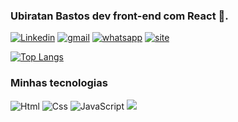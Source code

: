 ### Ubiratan Bastos dev front-end com React 🚀.
 
  [![Linkedin](https://img.shields.io/badge/LinkedIn-0077B5?style=for-the-badge&logo=linkedin&logoColor=white)](www.linkedin.com/in/ubiratan-viana-bastos-uff)  [![gmail](	https://img.shields.io/badge/Gmail-D14836?style=for-the-badge&logo=gmail&logoColor=white)](ubiratan.dev@gmail.com) [![whatsapp](https://img.shields.io/badge/WhatsApp-25D366?style=for-the-badge&logo=whatsapp&logoColor=white)]() [![site](	https://img.shields.io/badge/Meu%20Portfólio-React-orange?style=for-the-badge&logo=Jupyter)](https://strong-eclair-aa4be0.netlify.app/)

  

  [![Top Langs](https://github-readme-stats.vercel.app/api/top-langs/?username=Ubiratandev)]()

  ### Minhas tecnologias
  <div style="display: inline_block">
  <img src="	https://img.shields.io/badge/HTML-239120?style=for-the-badge&logo=html5&logoColor=white" alt="Html"></img> <img src="	https://img.shields.io/badge/CSS-239120?&style=for-the-badge&logo=css3&logoColor=white" alt="Css"></img> <img src="https://img.shields.io/badge/JavaScript-323330?style=for-the-badge&logo=javascript&logoColor=F7DF1E" alt="JavaScript"></img>
  <img src="https://img.shields.io/badge/React-20232A?style=for-the-badge&logo=react&logoColor=61DAFB"></imt></div>
